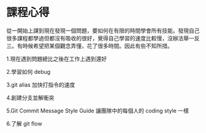 # 課程心得

從一開始上課到現在發現一個問題，要如何在有限的時間學會所有技能。發現自己很多課程都學過但都沒有吸收的很好，覺得自己學習的速度比較慢，沒辦法舉一反三。有時候希望把某個觀念弄懂，花了很多時間。因此有些不知所措。

1.現在遇到問題總比之後在工作上遇到還好

2.學習如何 debug

3.git alias 加快打指令的速度

4.創建分支並解衝突

5.Git Commit Message Style Guide 讓團隊中的每個人的 coding style 一樣

6.了解 git flow
